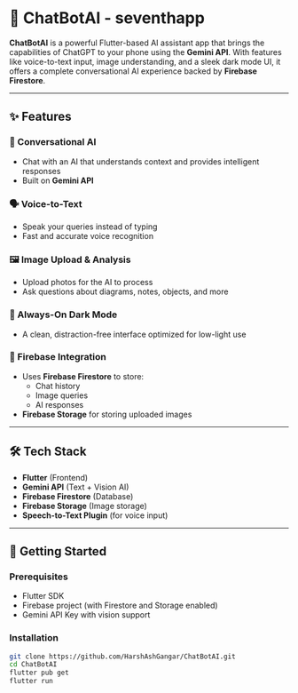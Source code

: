 # 🤖 ChatBotAI - seventhapp

**ChatBotAI** is a powerful Flutter-based AI assistant app that brings the capabilities of ChatGPT to your phone using the **Gemini API**. With features like voice-to-text input, image understanding, and a sleek dark mode UI, it offers a complete conversational AI experience backed by **Firebase Firestore**.

---

## ✨ Features

### 🧠 Conversational AI
- Chat with an AI that understands context and provides intelligent responses
- Built on **Gemini API**

### 🗣️ Voice-to-Text
- Speak your queries instead of typing
- Fast and accurate voice recognition

### 🖼️ Image Upload & Analysis
- Upload photos for the AI to process
- Ask questions about diagrams, notes, objects, and more

### 🌙 Always-On Dark Mode
- A clean, distraction-free interface optimized for low-light use

### 🔐 Firebase Integration
- Uses **Firebase Firestore** to store:
  - Chat history
  - Image queries
  - AI responses
- **Firebase Storage** for storing uploaded images

---

## 🛠️ Tech Stack

- **Flutter** (Frontend)
- **Gemini API** (Text + Vision AI)
- **Firebase Firestore** (Database)
- **Firebase Storage** (Image storage)
- **Speech-to-Text Plugin** (for voice input)

---

## 🚀 Getting Started

### Prerequisites
- Flutter SDK
- Firebase project (with Firestore and Storage enabled)
- Gemini API Key with vision support

### Installation
```bash
git clone https://github.com/HarshAshGangar/ChatBotAI.git
cd ChatBotAI
flutter pub get
flutter run
